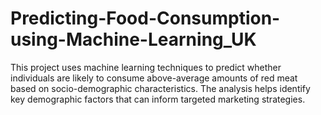 # Predicting-Food-Consumption-using-Machine-Learning_UK
This project uses machine learning techniques to predict whether individuals are likely to consume above-average amounts of red meat based on socio-demographic characteristics. The analysis helps identify key demographic factors that can inform targeted marketing strategies.
